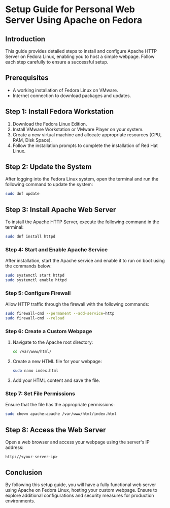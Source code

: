 
# Setup Guide for Personal Web Server Using Apache on Fedora

## Introduction
This guide provides detailed steps to install and configure Apache HTTP Server on Fedora Linux, enabling you to host a simple webpage. Follow each step carefully to ensure a successful setup.

## Prerequisites
- A working installation of Fedora Linux on VMware.
- Internet connection to download packages and updates.

## Step 1: Install Fedora Workstation
1. Download the Fedora Linux  Edition.
2. Install VMware Workstation or VMware Player on your system.
3. Create a new virtual machine and allocate appropriate resources (CPU, RAM, Disk Space).
4. Follow the installation prompts to complete the installation of Red Hat Linux.

## Step 2: Update the System
After logging into the Fedora Linux system, open the terminal and run the following command to update the system:
```bash
sudo dnf update
```

## Step 3: Install Apache Web Server
To install the Apache HTTP Server, execute the following command in the terminal:
```bash
sudo dnf install httpd
```

### Step 4: Start and Enable Apache Service
After installation, start the Apache service and enable it to run on boot using the commands below:
```bash
sudo systemctl start httpd
sudo systemctl enable httpd
```

### Step 5: Configure Firewall
Allow HTTP traffic through the firewall with the following commands:
```bash
sudo firewall-cmd --permanent --add-service=http
sudo firewall-cmd --reload
```

### Step 6: Create a Custom Webpage
1. Navigate to the Apache root directory:
   ```bash
   cd /var/www/html/
   ```
2. Create a new HTML file for your webpage:
   ```bash
   sudo nano index.html
   ```
3. Add your HTML content and save the file.

### Step 7: Set File Permissions
Ensure that the file has the appropriate permissions:
```bash
sudo chown apache:apache /var/www/html/index.html
```

## Step 8: Access the Web Server
Open a web browser and access your webpage using the server's IP address:
```
http://<your-server-ip>
```

## Conclusion
By following this setup guide, you will have a fully functional web server using Apache on Fedora Linux, hosting your custom webpage. Ensure to explore additional configurations and security measures for production environments.
